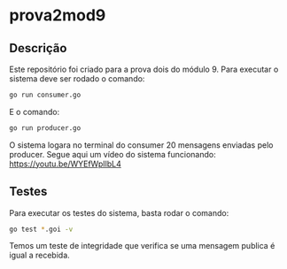 # prova2mod9

## Descrição

Este repositório foi criado para a prova dois do módulo 9.  Para executar o sistema deve ser rodado o comando:

```bash
go run consumer.go
```

E o comando:

```bash
go run producer.go
```

O sistema logara no terminal do consumer 20 mensagens enviadas pelo producer. Segue aqui um vídeo do sistema funcionando: <https://youtu.be/WYEfWpIlbL4>


## Testes

Para executar os testes do sistema, basta rodar o comando:

```bash
go test *.goi -v
```

Temos um teste de integridade que verifica se uma mensagem publica é igual a recebida.